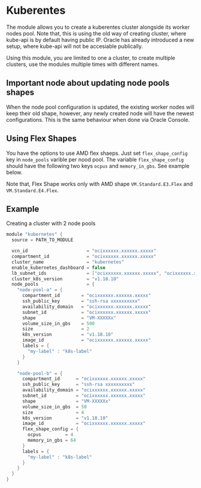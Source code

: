 
# Kuberentes
The module allows you to create a kuberentes cluster alongside its worker nodes pool. Note that, this is using the old way of creating cluster, where kube-api is by default having public IP. Oracle has already introduced a new setup, where kube-api will not be accesiable publically.

Using this module, you are limited to one a cluster, to create multiple clusters, use the modules multiple times with different names.

## Important node about updating node pools shapes
When the node pool configuration is updated, the existing worker nodes will keep their old shape, however, any newly created node will have the newest configurations. This is the same behaviour when done via Oracle Console.

## Using Flex Shapes
You have the options to use AMD flex shaeps. Just set `flex_shape_config` key in `node_pools` varible per nood pool. The variable `flex_shape_config` should have the following two keys `ocpus` and `memory_in_gbs`. See example below.

Note that, Flex Shape works only with AMD shape `VM.Standard.E3.Flex` and `VM.Standard.E4.Flex`. 

## Example
Creating a cluster with 2 node pools
```h
module "kubernetes" {
  source = PATH_TO_MODULE

  vcn_id                      = "ocixxxxxx.xxxxxx.xxxxx"
  compartment_id              = "ocixxxxxx.xxxxxx.xxxxx"
  cluster_name                = "kubernetes"
  enable_kubernetes_dashboard = false
  lb_subnet_ids               = ["ocixxxxxx.xxxxxx.xxxxx", "ocixxxxxx.xxxxxx.xxxxx"]
  cluster_k8s_version         = "v1.18.10"
  node_pools                  = {
    "node-pool-a" = {
      compartment_id        = "ocixxxxxx.xxxxxx.xxxxx"
      ssh_public_key        = "ssh-rsa xxxxxxxxxx"
      availability_domain   = "ocixxxxxx.xxxxxx.xxxxx"
      subnet_id             = "ocixxxxxx.xxxxxx.xxxxx"
      shape                 = "VM-XXXXXx"
      volume_size_in_gbs    = 500
      size                  = 2
      k8s_version           = "v1.18.10"
      image_id              = "ocixxxxxx.xxxxxx.xxxxx"
      labels = {
        "my-label" : "k8s-label"
      }
    }

    "node-pool-b" = {
      compartment_id      = "ocixxxxxx.xxxxxx.xxxxx"
      ssh_public_key      = "ssh-rsa xxxxxxxxxx"
      availability_domain = "ocixxxxxx.xxxxxx.xxxxx"
      subnet_id           = "ocixxxxxx.xxxxxx.xxxxx"
      shape               = "VM-XXXXXx"
      volume_size_in_gbs  = 50
      size                = 4
      k8s_version         = "v1.18.10"
      image_id            = "ocixxxxxx.xxxxxx.xxxxx"
      flex_shape_config = {
        ocpus         = 4
        memory_in_gbs = 64
      }
      labels = {
        "my-label" : "k8s-label"
      }
    }
  }
}

```